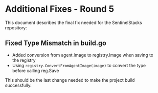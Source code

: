 # Additional Fixes - Round 5

This document describes the final fix needed for the SentinelStacks repository:

## Fixed Type Mismatch in build.go

- Added conversion from agent.Image to registry.Image when saving to the registry
- Using `registry.ConvertFromAgentImage(image)` to convert the type before calling reg.Save

This should be the last change needed to make the project build successfully.
